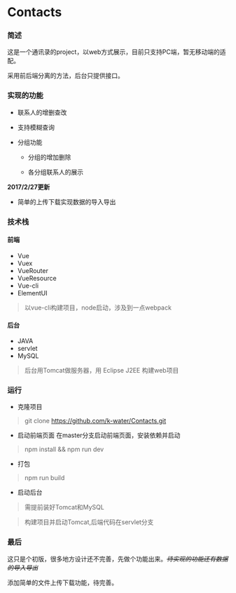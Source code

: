 # Contacts
### 简述
这是一个通讯录的project，以web方式展示，目前只支持PC端，暂无移动端的适配。

采用前后端分离的方法，后台只提供接口。

### 实现的功能

* 联系人的增删查改

* 支持模糊查询

* 分组功能

  * 分组的增加删除
  
  * 各分组联系人的展示
 

<b>2017/2/27更新</b>
 
* 简单的上传下载实现数据的导入导出
 
 
### 技术栈
  
#### 前端
  
* Vue
* Vuex
* VueRouter
* VueResource
* Vue-cli
* ElementUI

>以vue-cli构建项目，node启动，涉及到一点webpack

#### 后台
* JAVA
* servlet
* MySQL

> 后台用Tomcat做服务器，用 Eclipse J2EE 构建web项目

### 运行
* 克隆项目

> git clone https://github.com/k-water/Contacts.git

* 启动前端页面
在master分支启动前端页面，安装依赖并启动

> npm install && npm run dev

* 打包

> npm run build

* 启动后台

> 需提前装好Tomcat和MySQL

> 构建项目并启动Tomcat,后端代码在servlet分支

### 最后

这只是个初版，很多地方设计还不完善，先做个功能出来。<del><i>待实现的功能还有数据的导入导出</i></del>


添加简单的文件上传下载功能，待完善。
